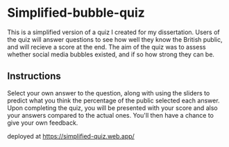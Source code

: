 # Simplified-bubble-quiz

This is a simplified version of a quiz I created for my dissertation. Users of the quiz will answer questions to see how well they know the British public, and will recieve a score at the end. The aim of the quiz was to assess whether social media bubbles existed, and if so how strong they can be.

## Instructions

Select your own answer to the question, along with using the sliders to predict what you think the percentage of the public selected each answer. Upon completing the quiz, you will be presented with your score and also your answers compared to the actual ones. You'll then have a chance to give your own feedback.

deployed at https://simplified-quiz.web.app/

